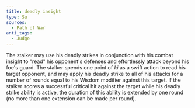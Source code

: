 ```yaml
---
title: deadly insight
type: Su
sources:
  - Path of War
anti_tags:
  - Judge
---
```


The stalker may use his deadly strikes in conjunction with his combat insight to "read" his opponent's defenses and effortlessly attack beyond his foe's guard. The stalker spends one point of *ki* as a swift action to read his target opponent, and may apply his deadly strike to all of his attacks for a number of rounds equal to his Wisdom modifier against this target. If the stalker scores a successful critical hit against the target while his deadly strike ability is active, the duration of this ability is extended by one round (no more than one extension can be made per round).
